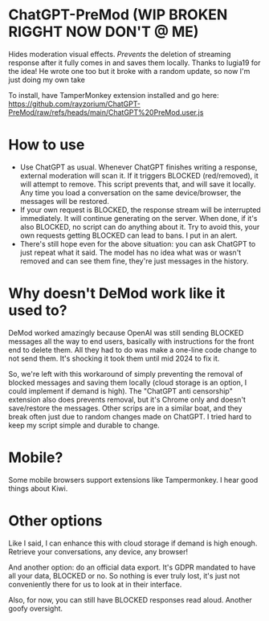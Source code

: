 # ChatGPT-PreMod (WIP BROKEN RIGGHT NOW DON'T @ ME)
Hides moderation visual effects. _Prevents_ the deletion of streaming response after it fully comes in and saves them locally. Thanks to lugia19 for the idea! He wrote one too but it broke with a random update, so now I'm just doing my own take

To install, have TamperMonkey extension installed and go here: https://github.com/rayzorium/ChatGPT-PreMod/raw/refs/heads/main/ChatGPT%20PreMod.user.js

# How to use
- Use ChatGPT as usual. Whenever ChatGPT finishes writing a response, external moderation will scan it. If it triggers BLOCKED (red/removed), it will attempt to remove. This script prevents that, and will save it locally. Any time you load a conversation on the same device/browser, the messages will be restored.
- If your own request is BLOCKED, the response stream will be interrupted immediately. It will continue generating on the server. When done, if it's also BLOCKED, no script can do anything about it. Try to avoid this, your own requests getting BLOCKED can lead to bans. I put in an alert.
- There's still hope even for the above situation: you can ask ChatGPT to just repeat what it said. The model has no idea what was or wasn't removed and can see them fine, they're just messages in the history.

# Why doesn't DeMod work like it used to?

DeMod worked amazingly because OpenAI was still sending BLOCKED messages all the way to end users, basically with instructions for the front end to delete them. All they had to do was make a one-line code change to not send them. It's shocking it took them until mid 2024 to fix it.

So, we're left with this workaround of simply preventing the removal of blocked messages and saving them locally (cloud storage is an option, I could implement if demand is high). The "ChatGPT anti censorship" extension also does prevents removal, but it's Chrome only and doesn't save/restore the messages. Other scrips are in a similar boat, and they break often just due to random changes made on ChatGPT. I tried hard to keep my script simple and durable to change.

# Mobile?
Some mobile browsers support extensions like Tampermonkey. I hear good things about Kiwi.

# Other options
Like I said, I can enhance this with cloud storage if demand is high enough. Retrieve your conversations, any device, any browser!

And another option: do an official data export. It's GDPR mandated to have all your data, BLOCKED or no. So nothing is ever truly lost, it's just not conveniently there for us to look at in their interface.

Also, for now, you can still have BLOCKED responses read aloud. Another goofy oversight.
